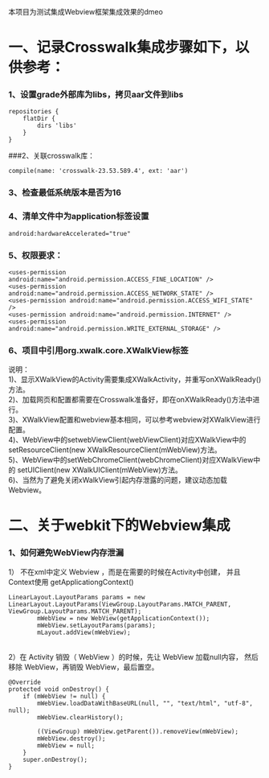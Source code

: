 
本项目为测试集成Webview框架集成效果的dmeo

# 一、记录Crosswalk集成步骤如下，以供参考：

### 1、设置grade外部库为libs，拷贝aar文件到libs

    repositories {
        flatDir {
            dirs 'libs'
        }
    }

###2、关联crosswalk库：

    compile(name: 'crosswalk-23.53.589.4', ext: 'aar')

### 3、检查最低系统版本是否为16

### 4、清单文件中为application标签设置

    android:hardwareAccelerated="true"

### 5、权限要求：

    <uses-permission android:name="android.permission.ACCESS_FINE_LOCATION" /> 
    <uses-permission android:name="android.permission.ACCESS_NETWORK_STATE" /> 
    <uses-permission android:name="android.permission.ACCESS_WIFI_STATE" /> 
    <uses-permission android:name="android.permission.INTERNET" /> 
    <uses-permission android:name="android.permission.WRITE_EXTERNAL_STORAGE" /> 
	
### 6、项目中引用org.xwalk.core.XWalkView标签   

说明：   
1)、显示XWalkView的Activity需要集成XWalkActivity，并重写onXWalkReady()方法。   
2)、加载网页和配置都需要在Crosswalk准备好，即在onXWalkReady()方法中进行。   
3)、XWalkView配置和webview基本相同，可以参考webview对XWalkView进行配置。   
4)、WebView中的setwebViewClient(webViewClient)对应XWalkView中的
setResourceClient(new XWalkResourceClient(mWebView)方法。   
5)、WebView中的setWebChromeClient(webChromeClient)对应XWalkView中的
setUIClient(new XWalkUIClient(mWebView)方法。   
6)、当然为了避免关闭xWalkView引起内存泄露的问题，建议动态加载Webview。

# 二、关于webkit下的Webview集成

### 1、如何避免WebView内存泄漏    

1）  不在xml中定义 Webview ，而是在需要的时候在Activity中创建，
并且Context使用 getApplicationgContext()

    LinearLayout.LayoutParams params = new LinearLayout.LayoutParams(ViewGroup.LayoutParams.MATCH_PARENT, ViewGroup.LayoutParams.MATCH_PARENT);
            mWebView = new WebView(getApplicationContext());
            mWebView.setLayoutParams(params);
            mLayout.addView(mWebView);    
  
<br>
2）在 Activity 销毁（ WebView ）的时候，先让 WebView 加载null内容，
然后移除 WebView，再销毁 WebView，最后置空。    

    @Override
    protected void onDestroy() {
        if (mWebView != null) {
            mWebView.loadDataWithBaseURL(null, "", "text/html", "utf-8", null);
            mWebView.clearHistory();

            ((ViewGroup) mWebView.getParent()).removeView(mWebView);
            mWebView.destroy();
            mWebView = null;
        }
        super.onDestroy();
    }
 
 
 <br> 
 <br> 
 <br> 
 <br>
 
 
 
 
 